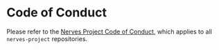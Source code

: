 # Code of Conduct

Please refer to the [Nerves Project Code of Conduct], which applies to all
`nerves-project` repositories.

[Nerves Project Code of Conduct]: https://github.com/nerves-project/nerves/blob/main/CODE_OF_CONDUCT.md
